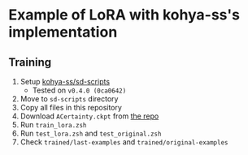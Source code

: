 
# Example of LoRA with kohya-ss's implementation

## Training

1. Setup [kohya-ss/sd-scripts](https://github.com/kohya-ss/sd-scripts)
    - Tested on ``v0.4.0 (0ca0642)``
2. Move to ``sd-scripts`` directory
3. Copy all files in this repository
4. Download ``ACertainty.ckpt`` from [the repo](https://huggingface.co/JosephusCheung/ACertainty/blob/main/ACertainty.ckpt)
5. Run ``train_lora.zsh``
6. Run ``test_lora.zsh`` and ``test_original.zsh``
7. Check ``trained/last-examples`` and ``trained/original-examples``

